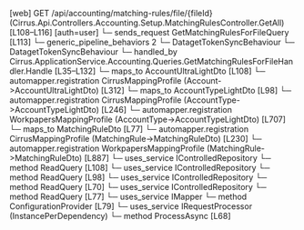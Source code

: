 [web] GET /api/accounting/matching-rules/file/{fileId}  (Cirrus.Api.Controllers.Accounting.Setup.MatchingRulesController.GetAll)  [L108–L116] [auth=user]
  └─ sends_request GetMatchingRulesForFileQuery [L113]
    └─ generic_pipeline_behaviors 2
      └─ DatagetTokenSyncBehaviour
      └─ DatagetTokenSyncBehaviour
    └─ handled_by Cirrus.ApplicationService.Accounting.Queries.GetMatchingRulesForFileHandler.Handle [L35–L132]
      └─ maps_to AccountUltraLightDto [L108]
        └─ automapper.registration CirrusMappingProfile (Account->AccountUltraLightDto) [L312]
      └─ maps_to AccountTypeLightDto [L98]
        └─ automapper.registration CirrusMappingProfile (AccountType->AccountTypeLightDto) [L246]
        └─ automapper.registration WorkpapersMappingProfile (AccountType->AccountTypeLightDto) [L707]
      └─ maps_to MatchingRuleDto [L77]
        └─ automapper.registration CirrusMappingProfile (MatchingRule->MatchingRuleDto) [L230]
        └─ automapper.registration WorkpapersMappingProfile (MatchingRule->MatchingRuleDto) [L887]
      └─ uses_service IControlledRepository<Account>
        └─ method ReadQuery [L108]
      └─ uses_service IControlledRepository<AccountType>
        └─ method ReadQuery [L98]
      └─ uses_service IControlledRepository<File>
        └─ method ReadQuery [L70]
      └─ uses_service IControlledRepository<MatchingRule>
        └─ method ReadQuery [L77]
      └─ uses_service IMapper
        └─ method ConfigurationProvider [L79]
      └─ uses_service IRequestProcessor (InstancePerDependency)
        └─ method ProcessAsync [L68]

